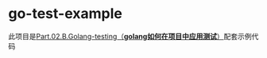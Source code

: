 # go-test-example
此项目是[Part.02.B.Golang-testing（**golang如何在项目中应用测试**）](https://github.com/lj-211/article/blob/master/golang/Part.02.B.Golang-testing.md)配套示例代码
